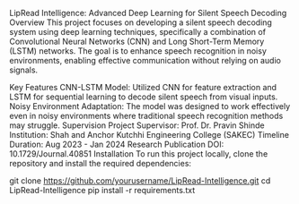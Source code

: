 LipRead Intelligence: Advanced Deep Learning for Silent Speech Decoding
Overview
This project focuses on developing a silent speech decoding system using deep learning techniques, specifically a combination of Convolutional Neural Networks (CNN) and Long Short-Term Memory (LSTM) networks. The goal is to enhance speech recognition in noisy environments, enabling effective communication without relying on audio signals.

Key Features
CNN-LSTM Model: Utilized CNN for feature extraction and LSTM for sequential learning to decode silent speech from visual inputs.
Noisy Environment Adaptation: The model was designed to work effectively even in noisy environments where traditional speech recognition methods may struggle.
Supervision
Project Supervisor: Prof. Dr. Pravin Shinde
Institution: Shah and Anchor Kutchhi Engineering College (SAKEC)
Timeline
Duration: Aug 2023 - Jan 2024
Research Publication
DOI: 10.1729/Journal.40851
Installation
To run this project locally, clone the repository and install the required dependencies:

git clone https://github.com/yourusername/LipRead-Intelligence.git
cd LipRead-Intelligence
pip install -r requirements.txt

